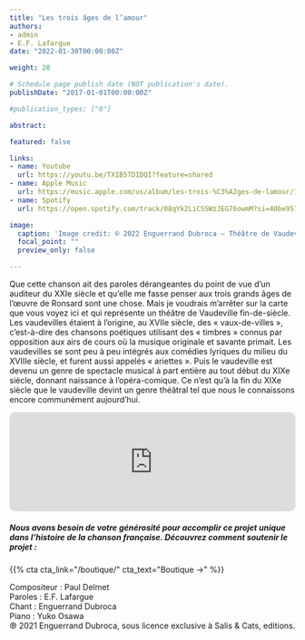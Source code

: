```yaml
---
title: "Les trois âges de l’amour"
authors:
- admin
- E.F. Lafargue
date: "2022-01-30T00:00:00Z"

weight: 20

# Schedule page publish date (NOT publication's date).
publishDate: "2017-01-01T00:00:00Z"

#publication_types: ["0"]

abstract: 

featured: false

links:
- name: Youtube
  url: https://youtu.be/TXIB5TDIDQI?feature=shared
- name: Apple Music
  url: https://music.apple.com/us/album/les-trois-%C3%A2ges-de-lamour/1605151108?i=1605151959
- name: Spotify
  url: https://open.spotify.com/track/08qYk2LiCSSWzJEG76owmM?si=40be9578f80f4ea1

image:
  caption: 'Image credit: © 2022 Enguerrand Dubroca – Théâtre de Vaudeville / Collection Dubroca'
  focal_point: ""
  preview_only: false

---
```


Que cette chanson ait des paroles dérangeantes du point de vue d’un auditeur du XXIe siècle et qu’elle me fasse penser aux trois grands âges de l’œuvre de Ronsard sont une chose. Mais je voudrais m’arrêter sur la carte que vous voyez ici et qui représente un théâtre de Vaudeville fin-de-siècle. Les vaudevilles étaient à l’origine, au XVIIe siècle, des « vaux-de-villes », c’est-à-dire des chansons poétiques utilisant des « timbres » connus par opposition aux airs de cours où la musique originale et savante primait. Les vaudevilles se sont peu à peu intégrés aux comédies lyriques du milieu du XVIIIe siècle, et furent aussi appelés « ariettes ». Puis le vaudeville est devenu un genre de spectacle musical à part entière au tout début du XIXe siècle, donnant naissance à l’opéra-comique. Ce n’est qu’à la fin du XIXe siècle que le vaudeville devint un genre théâtral tel que nous le connaissons encore communément aujourd’hui.


<iframe allow="autoplay *; encrypted-media *; fullscreen *; clipboard-write" frameborder="0" height="175" style="width:100%;max-width:720px;overflow:hidden;border-radius:10px;" sandbox="allow-forms allow-popups allow-same-origin allow-scripts allow-storage-access-by-user-activation allow-top-navigation-by-user-activation" src="https://embed.music.apple.com/us/album/les-trois-%C3%A2ges-de-lamour/1605151108?i=1605151959"></iframe>

##### Nous avons besoin de votre générosité pour accomplir ce projet unique dans l’histoire de la chanson française. Découvrez comment soutenir le projet :
{{% cta cta_link="/boutique/" cta_text="Boutique →" %}}

<p>Compositeur : Paul Delmet <br>
Paroles : E.F. Lafargue<br>
Chant : Enguerrand Dubroca<br>
Piano : Yuko Osawa<br>
℗ 2021 Enguerrand Dubroca, sous licence exclusive à Salis & Cats, editions.</p>


